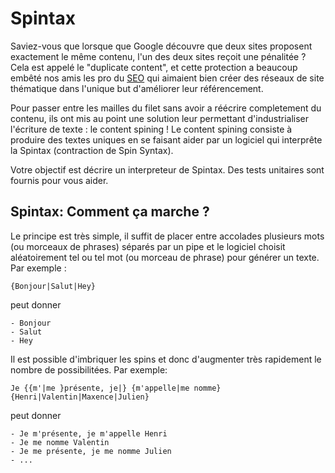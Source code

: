 Spintax
=======

Saviez-vous que lorsque que Google découvre que deux sites proposent exactement le même contenu, l'un des deux sites reçoit une pénalitée ? Cela est appelé le "duplicate content", et cette protection a beaucoup embêté nos amis les pro du [SEO](https://fr.wikipedia.org/wiki/Optimisation_pour_les_moteurs_de_recherche) qui aimaient bien créer des réseaux de site thématique dans l'unique but d'améliorer leur référencement. 

Pour passer entre les mailles du filet sans avoir a réécrire completement du contenu, ils ont mis au point une solution leur permettant d'industrialiser l'écriture de texte : le content spining ! Le content spining consiste à produire des textes uniques en se faisant aider par un logiciel qui interprête la Spintax (contraction de Spin Syntax).

Votre objectif est décrire un interpreteur de Spintax.
Des tests unitaires sont fournis pour vous aider.

## Spintax: Comment ça marche ?

Le principe est très simple, il suffit de placer entre accolades plusieurs mots (ou morceaux de phrases) séparés par un pipe et le logiciel choisit aléatoirement tel ou tel mot (ou morceau de phrase) pour générer un texte. Par exemple :

    {Bonjour|Salut|Hey}

peut donner

    - Bonjour
    - Salut
    - Hey

Il est possible d'imbriquer les spins et donc d'augmenter très rapidement le nombre de possibilitées. Par exemple:

    Je {{m'|me }présente, je|} {m'appelle|me nomme} {Henri|Valentin|Maxence|Julien}

peut donner

    - Je m'présente, je m'appelle Henri
    - Je me nomme Valentin
    - Je me présente, je me nomme Julien
    - ...
